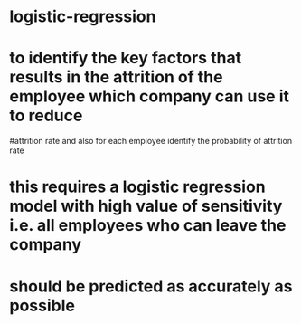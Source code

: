 # logistic-regression
# to identify the key factors that results in the attrition of the employee which company can use it to reduce 
#attrition rate and also for each employee identify the probability of attrition rate
# this requires a logistic regression model with high value of sensitivity i.e. all employees who can leave the company
# should be predicted as accurately as possible
